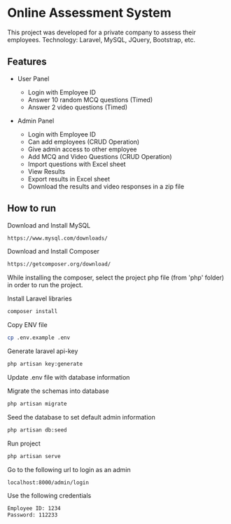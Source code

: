 # Online Assessment System
This project was developed for a private company to assess their employees. Technology: Laravel, MySQL, JQuery, Bootstrap, etc.

## Features

* User Panel
    * Login with Employee ID
    * Answer 10 random MCQ questions (Timed)
    * Answer 2 video questions (Timed)
    
* Admin Panel
    * Login with Employee ID
    * Can add employees (CRUD Operation)
    * Give admin access to other employee
    * Add MCQ and Video Questions (CRUD Operation)
    * Import questions with Excel sheet
    * View Results
    * Export results in Excel sheet
    * Download the results and video responses in a zip file    


## How to run

Download and Install MySQL
```bash
https://www.mysql.com/downloads/
```

Download and Install Composer
```bash
https://getcomposer.org/download/
```

While installing the composer, select the project php file (from 'php' folder) in order to run the project.

Install Laravel libraries
```bash
composer install
```

Copy ENV file
```bash
cp .env.example .env
```

Generate laravel api-key
```bash
php artisan key:generate
```

Update .env file with database information 

Migrate the schemas into database
```bash
php artisan migrate
```

Seed the database to set default admin information
```bash
php artisan db:seed
```

Run project
```bash
php artisan serve
```

Go to the following url to login as an admin
```bash
localhost:8000/admin/login
```

Use the following credentials
```bash
Employee ID: 1234
Password: 112233
```
